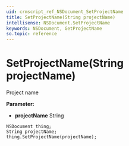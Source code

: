 ```yaml
---
uid: crmscript_ref_NSDocument_SetProjectName
title: SetProjectName(String projectName)
intellisense: NSDocument.SetProjectName
keywords: NSDocument, GetProjectName
so.topic: reference
---
```


# SetProjectName(String projectName)

Project name

**Parameter:** 
* **projectName** String

```crmscript
NSDocument thing;
String projectName;
thing.SetProjectName(projectName);
```

